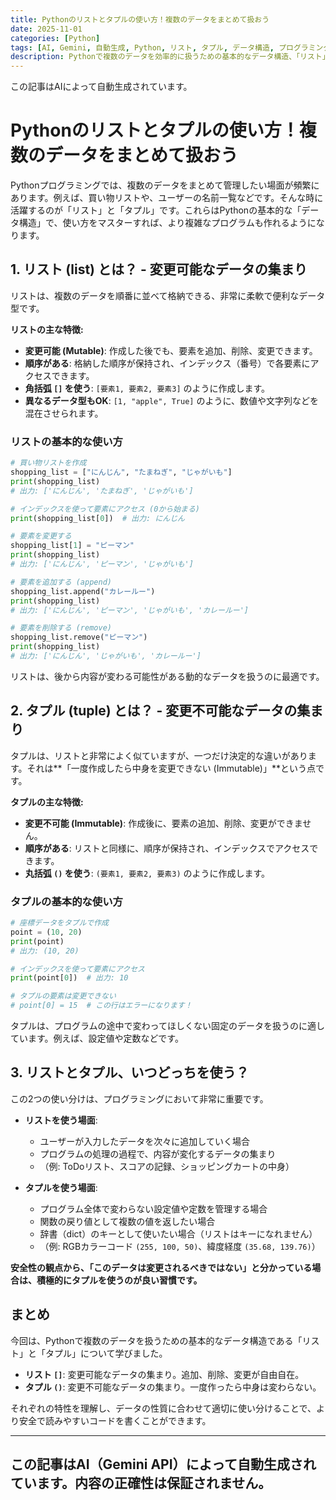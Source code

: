 ```yaml
---
title: Pythonのリストとタプルの使い方！複数のデータをまとめて扱おう
date: 2025-11-01
categories: [Python]
tags: [AI, Gemini, 自動生成, Python, リスト, タプル, データ構造, プログラミング初心者]
description: Pythonで複数のデータを効率的に扱うための基本的なデータ構造、「リスト」と「タプル」。それぞれの特徴と使い分けを、初心者にも分かりやすくサンプルコード付きで解説します。
---
```


この記事はAIによって自動生成されています。

# Pythonのリストとタプルの使い方！複数のデータをまとめて扱おう

Pythonプログラミングでは、複数のデータをまとめて管理したい場面が頻繁にあります。例えば、買い物リストや、ユーザーの名前一覧などです。そんな時に活躍するのが「リスト」と「タプル」です。これらはPythonの基本的な「データ構造」で、使い方をマスターすれば、より複雑なプログラムも作れるようになります。

## 1. リスト (list) とは？ - 変更可能なデータの集まり

リストは、複数のデータを順番に並べて格納できる、非常に柔軟で便利なデータ型です。

**リストの主な特徴:**
*   **変更可能 (Mutable)**: 作成した後でも、要素を追加、削除、変更できます。
*   **順序がある**: 格納した順序が保持され、インデックス（番号）で各要素にアクセスできます。
*   **角括弧 `[]` を使う**: `[要素1, 要素2, 要素3]` のように作成します。
*   **異なるデータ型もOK**: `[1, "apple", True]` のように、数値や文字列などを混在させられます。

### リストの基本的な使い方

```python
# 買い物リストを作成
shopping_list = ["にんじん", "たまねぎ", "じゃがいも"]
print(shopping_list)
# 出力: ['にんじん', 'たまねぎ', 'じゃがいも']

# インデックスを使って要素にアクセス (0から始まる)
print(shopping_list[0])  # 出力: にんじん

# 要素を変更する
shopping_list[1] = "ピーマン"
print(shopping_list)
# 出力: ['にんじん', 'ピーマン', 'じゃがいも']

# 要素を追加する (append)
shopping_list.append("カレールー")
print(shopping_list)
# 出力: ['にんじん', 'ピーマン', 'じゃがいも', 'カレールー']

# 要素を削除する (remove)
shopping_list.remove("ピーマン")
print(shopping_list)
# 出力: ['にんじん', 'じゃがいも', 'カレールー']
```

リストは、後から内容が変わる可能性がある動的なデータを扱うのに最適です。

## 2. タプル (tuple) とは？ - 変更不可能なデータの集まり

タプルは、リストと非常によく似ていますが、一つだけ決定的な違いがあります。それは**「一度作成したら中身を変更できない (Immutable)」**という点です。

**タプルの主な特徴:**
*   **変更不可能 (Immutable)**: 作成後に、要素の追加、削除、変更ができません。
*   **順序がある**: リストと同様に、順序が保持され、インデックスでアクセスできます。
*   **丸括弧 `()` を使う**: `(要素1, 要素2, 要素3)` のように作成します。

### タプルの基本的な使い方

```python
# 座標データをタプルで作成
point = (10, 20)
print(point)
# 出力: (10, 20)

# インデックスを使って要素にアクセス
print(point[0])  # 出力: 10

# タプルの要素は変更できない
# point[0] = 15  # この行はエラーになります！
```

タプルは、プログラムの途中で変わってほしくない固定のデータを扱うのに適しています。例えば、設定値や定数などです。

## 3. リストとタプル、いつどっちを使う？

この2つの使い分けは、プログラミングにおいて非常に重要です。

*   **リストを使う場面**:
    *   ユーザーが入力したデータを次々に追加していく場合
    *   プログラムの処理の過程で、内容が変化するデータの集まり
    *   （例: ToDoリスト、スコアの記録、ショッピングカートの中身）

*   **タプルを使う場面**:
    *   プログラム全体で変わらない設定値や定数を管理する場合
    *   関数の戻り値として複数の値を返したい場合
    *   辞書（dict）のキーとして使いたい場合（リストはキーになれません）
    *   （例: RGBカラーコード `(255, 100, 50)`、緯度経度 `(35.68, 139.76)`）

**安全性の観点から、「このデータは変更されるべきではない」と分かっている場合は、積極的にタプルを使うのが良い習慣です。**

## まとめ

今回は、Pythonで複数のデータを扱うための基本的なデータ構造である「リスト」と「タプル」について学びました。

*   **リスト `[]`**: 変更可能なデータの集まり。追加、削除、変更が自由自在。
*   **タプル `()`**: 変更不可能なデータの集まり。一度作ったら中身は変わらない。

それぞれの特性を理解し、データの性質に合わせて適切に使い分けることで、より安全で読みやすいコードを書くことができます。

---
この記事はAI（Gemini API）によって自動生成されています。内容の正確性は保証されません。
---